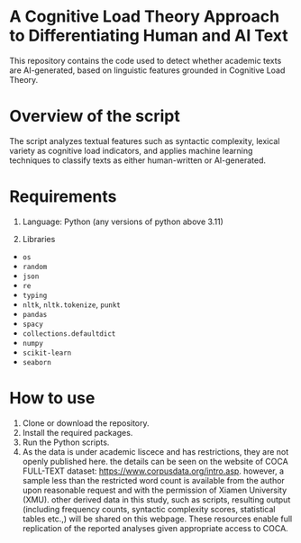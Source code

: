# A Cognitive Load Theory Approach to Differentiating Human and AI Text

This repository contains the code used to detect whether academic texts are AI-generated, based on linguistic features grounded in Cognitive Load Theory.

# Overview of the script

The script analyzes textual features such as syntactic complexity, lexical variety as cognitive load indicators, and applies machine learning techniques to classify texts as either human-written or AI-generated.

# Requirements

1. Language: Python (any versions of python above 3.11)

2. Libraries
  - `os`
  - `random`
  - `json`
  - `re`
  - `typing`
  - `nltk`, `nltk.tokenize`, `punkt`
  - `pandas`
  - `spacy`
  - `collections.defaultdict`
  - `numpy`
  - `scikit-learn`
  - `seaborn`

# How to use

1. Clone or download the repository.
2. Install the required packages.
3. Run the Python scripts.
4. As the data is under academic liscece and has restrictions, they are not openly published here. the details can be seen on the website of COCA FULL-TEXT dataset: https://www.corpusdata.org/intro.asp. however, a sample less than the restricted word count is available from the author upon reasonable request and with the permission of Xiamen University (XMU). other derived data in this study, such as scripts, resulting output (including frequency counts, syntactic complexity scores, statistical tables etc.,) will be shared on this webpage. These resources enable full replication of the reported analyses given appropriate access to COCA.




